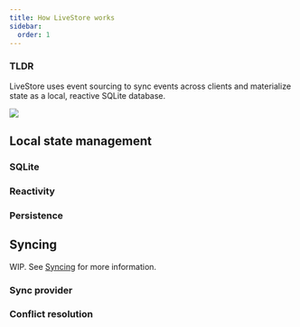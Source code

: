 ```yaml
---
title: How LiveStore works
sidebar:
  order: 1
---
```


### TLDR

LiveStore uses event sourcing to sync events across clients and materialize state as a local, reactive SQLite database.

![](https://share.cleanshot.com/dTpVv5K1+)

## Local state management

### SQLite

### Reactivity

### Persistence

## Syncing

WIP. See [Syncing](/reference/syncing/syncing) for more information.

### Sync provider

### Conflict resolution

